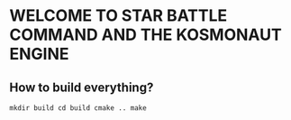 # WELCOME TO STAR BATTLE COMMAND AND THE KOSMONAUT ENGINE

## How to build everything?
`mkdir build
cd build
cmake ..
make`